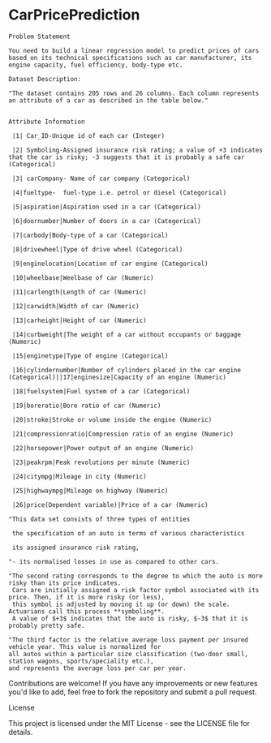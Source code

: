 # CarPricePrediction



    Problem Statement
    
    You need to build a linear regression model to predict prices of cars based on its technical specifications such as car manufacturer, its engine capacity, fuel efficiency, body-type etc.
    
    Dataset Description:
    
    "The dataset contains 205 rows and 26 columns. Each column represents an attribute of a car as described in the table below."


    Attribute Information

     |1| Car_ID-Unique id of each car (Integer)

     |2| Symboling-Assigned insurance risk rating; a value of +3 indicates that the car is risky; -3 suggests that it is probably a safe car (Categorical)
     
     |3| carCompany- Name of car company (Categorical)
     
     |4|fueltype-  fuel-type i.e. petrol or diesel (Categorical)
     
     |5|aspiration|Aspiration used in a car (Categorical)
    
     |6|doornumber|Number of doors in a car (Categorical)
     
     |7|carbody|Body-type of a car (Categorical)
     
     |8|drivewheel|Type of drive wheel (Categorical)
     
     |9|enginelocation|Location of car engine (Categorical)
     
     |10|wheelbase|Weelbase of car (Numeric)
     
     |11|carlength|Length of car (Numeric)
     
     |12|carwidth|Width of car (Numeric)
     
     |13|carheight|Height of car (Numeric)
     
     |14|curbweight|The weight of a car without occupants or baggage (Numeric)
     
     |15|enginetype|Type of engine (Categorical)
     
     |16|cylindernumber|Number of cylinders placed in the car engine (Categorical)||17|enginesize|Capacity of an engine (Numeric)
     
     |18|fuelsystem|Fuel system of a car (Categorical)
     
     |19|boreratio|Bore ratio of car (Numeric)
     
     |20|stroke|Stroke or volume inside the engine (Numeric)
     
     |21|compressionratio|Compression ratio of an engine (Numeric)
     
     |22|horsepower|Power output of an engine (Numeric)
     
     |23|peakrpm|Peak revolutions per minute (Numeric)
     
     |24|citympg|Mileage in city (Numeric)
     
     |25|highwaympg|Mileage on highway (Numeric)
     
     |26|price(Dependent variable)|Price of a car (Numeric)

    "This data set consists of three types of entities
  
     the specification of an auto in terms of various characteristics
    
     its assigned insurance risk rating,
     
    "- its normalised losses in use as compared to other cars.
    
    "The second rating corresponds to the degree to which the auto is more risky than its price indicates. 
     Cars are initially assigned a risk factor symbol associated with its price. Then, if it is more risky (or less), 
     this symbol is adjusted by moving it up (or down) the scale. Actuarians call this process **symboling**. 
     A value of $+3$ indicates that the auto is risky, $-3$ that it is probably pretty safe.
    
    "The third factor is the relative average loss payment per insured vehicle year. This value is normalized for 
    all autos within a particular size classification (two-door small, station wagons, sports/speciality etc.),
    and represents the average loss per car per year.
  

Contributions are welcome! If you have any improvements or new features you'd like to add, feel free to fork the repository and submit a pull request.

License

This project is licensed under the MIT License - see the LICENSE file for details.
